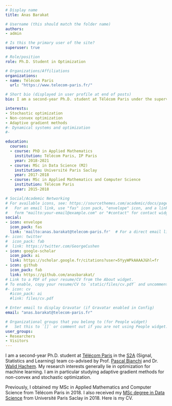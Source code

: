 ```yaml
---
# Display name
title: Anas Barakat

# Username (this should match the folder name)
authors:
- admin

# Is this the primary user of the site?
superuser: true

# Role/position
role: Ph.D. Student in Optimization

# Organizations/Affiliations
organizations:
- name: Télécom Paris
  url: "https://www.telecom-paris.fr/"

# Short bio (displayed in user profile at end of posts)
bio: I am a second-year Ph.D. student at Télécom Paris under the supervision of Prof. Pascal Bianchi and Dr. Walid Hachem.

interests:
- Stochastic optimization
- Non-convex optimization
- Adaptive gradient methods
#- Dynamical systems and optimization
#-

education:
  courses:
  - course: PhD in Applied Mathematics
    institution: Télécom Paris, IP Paris
    year: 2018-2021
  - course: MSc in Data Science (M2)
    institution: Université Paris Saclay
    year: 2017-2018
  - course: MSc in Applied Mathematics and Computer Science
    institution: Télécom Paris
    year: 2015-2018

# Social/Academic Networking
# For available icons, see: https://sourcethemes.com/academic/docs/page-builder/#icons
#   For an email link, use "fas" icon pack, "envelope" icon, and a link in the
#   form "mailto:your-email@example.com" or "#contact" for contact widget.
social:
- icon: envelope
  icon_pack: fas
  link: 'mailto:anas.barakat@telecom-paris.fr'  # For a direct email link, use "mailto:test@example.org".
#- icon: twitter
#  icon_pack: fab
#  link: https://twitter.com/GeorgeCushen
- icon: google-scholar
  icon_pack: ai
  link: https://scholar.google.fr/citations?user=5YyyWPkAAAAJ&hl=fr
- icon: github
  icon_pack: fab
  link: https://github.com/anasbarakat/
# Link to a PDF of your resume/CV from the About widget.
# To enable, copy your resume/CV to `static/files/cv.pdf` and uncomment the lines below.
#- icon: cv
  #icon_pack: ai
  #link: files/cv.pdf

# Enter email to display Gravatar (if Gravatar enabled in Config)
email: "anas.barakat@telecom-paris.fr"

# Organizational groups that you belong to (for People widget)
#   Set this to `[]` or comment out if you are not using People widget.
user_groups:
- Researchers
- Visitors
---
```


I am a second-year Ph.D. student at [Télécom Paris](https://www.telecom-paris.fr/en/home) in the [S2A](https://www.telecom-paris.fr/en/research/laboratories/information-processing-and-communication-laboratory-ltci/research-teams/signal-statistics-learning) (Signal, Statistics and Learning) team co-advised by Prof. [Pascal Bianchi](https://bianchi.wp.imt.fr/) and
Dr. [Walid Hachem](http://www-syscom.univ-mlv.fr/~whachem/). My research interests generally lie in optimization for machine learning. I am in particular studying adaptive gradient methods for non-convex and stochastic optimization.

Previously, I obtained my MSc in Applied Mathematics and Computer Science from Télécom Paris in 2018. I also received my [MSc degree in Data Science](https://datascience-x-master-paris-saclay.fr/) from Université Paris Saclay in 2018. Here is my CV.
